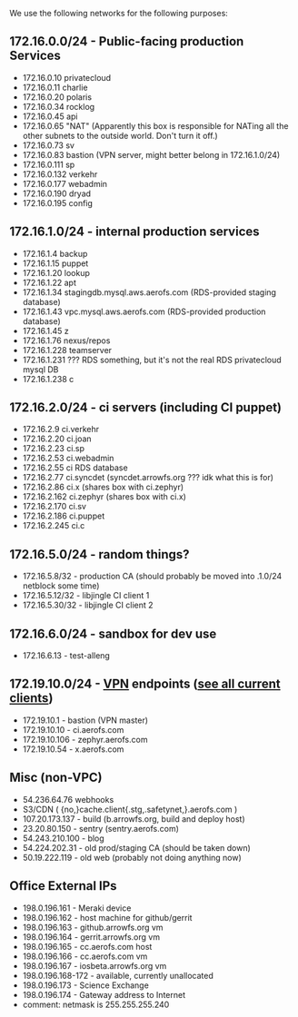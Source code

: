 We use the following networks for the following purposes:

## 172.16.0.0/24 - Public-facing production Services
  - 172.16.0.10  privatecloud
  - 172.16.0.11  charlie
  - 172.16.0.20  polaris
  - 172.16.0.34  rocklog
  - 172.16.0.45  api
  - 172.16.0.65  "NAT" (Apparently this box is responsible for NATing all the other subnets to the outside world.  Don't turn it off.)
  - 172.16.0.73  sv
  - 172.16.0.83  bastion (VPN server, might better belong in 172.16.1.0/24)
  - 172.16.0.111 sp
  - 172.16.0.132 verkehr
  - 172.16.0.177 webadmin
  - 172.16.0.190 dryad
  - 172.16.0.195 config

## 172.16.1.0/24 - internal production services
  - 172.16.1.4   backup
  - 172.16.1.15  puppet
  - 172.16.1.20  lookup
  - 172.16.1.22  apt
  - 172.16.1.34  stagingdb.mysql.aws.aerofs.com (RDS-provided staging database)
  - 172.16.1.43  vpc.mysql.aws.aerofs.com (RDS-provided production database)
  - 172.16.1.45  z
  - 172.16.1.76  nexus/repos
  - 172.16.1.228 teamserver
  - 172.16.1.231 ??? RDS something, but it's not the real RDS privatecloud mysql DB
  - 172.16.1.238 c

## 172.16.2.0/24 - ci servers (including CI puppet)
  - 172.16.2.9   ci.verkehr
  - 172.16.2.20  ci.joan
  - 172.16.2.23  ci.sp
  - 172.16.2.53  ci.webadmin
  - 172.16.2.55  ci RDS database
  - 172.16.2.77  ci.syncdet (syncdet.arrowfs.org ???  idk what this is for)
  - 172.16.2.86  ci.x (shares box with ci.zephyr)
  - 172.16.2.162 ci.zephyr (shares box with ci.x)
  - 172.16.2.170 ci.sv
  - 172.16.2.186 ci.puppet
  - 172.16.2.245 ci.c

## 172.16.5.0/24 - random things?
  - 172.16.5.8/32 - production CA (should probably be moved into .1.0/24 netblock some time)
  - 172.16.5.12/32 - libjingle CI client 1
  - 172.16.5.30/32 - libjingle CI client 2

## 172.16.6.0/24 - sandbox for dev use
  - 172.16.6.13 - test-alleng

## 172.19.10.0/24 - [VPN](vpn) endpoints ([see all current clients](http://172.19.10.1:8000))
  - 172.19.10.1 - bastion (VPN master)
  - 172.19.10.10 - ci.aerofs.com
  - 172.19.10.106 - zephyr.aerofs.com
  - 172.19.10.54  - x.aerofs.com

## Misc (non-VPC)
  - 54.236.64.76 webhooks
  - S3/CDN ( {no,}cache.client{.stg,.safetynet,}.aerofs.com )
  - 107.20.173.137 - build (b.arrowfs.org, build and deploy host)
  - 23.20.80.150 - sentry (sentry.aerofs.com)
  - 54.243.210.100 - blog
  - 54.224.202.31 - old prod/staging CA (should be taken down)
  - 50.19.222.119 - old web (probably not doing anything now)

## Office External IPs
 - 198.0.196.161 - Meraki device
 - 198.0.196.162 - host machine for github/gerrit
 - 198.0.196.163 - github.arrowfs.org vm
 - 198.0.196.164 - gerrit.arrowfs.org vm
 - 198.0.196.165 - cc.aerofs.com host
 - 198.0.196.166 - cc.aerofs.com vm
 - 198.0.196.167 - iosbeta.arrowfs.org vm
 - 198.0.196.168-172 - available, currently unallocated
 - 198.0.196.173 - Science Exchange
 - 198.0.196.174 - Gateway address to Internet
 - comment: netmask is 255.255.255.240
